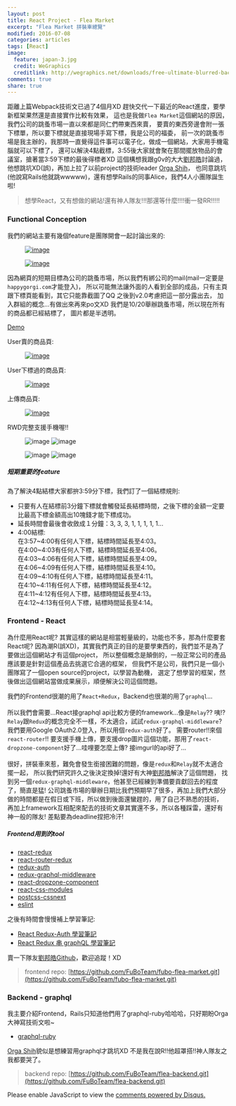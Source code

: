 ```yaml
---
layout: post
title: React Project - Flea Market
excerpt: "Flea Market 拼裝車總覽"
modified: 2016-07-08
categories: articles
tags: [React]
image:
  feature: japan-3.jpg
  credit: WeGraphics
  creditlink: http://wegraphics.net/downloads/free-ultimate-blurred-background-pack/
comments: true
share: true
---
```


距離上篇Webpack技術文已過了4個月XD
趕快交代一下最近的React進度，要學新框架果然還是直接實作比較有效果，
這也是我做`Flea Market`這個網站的原因，我們公司的跳蚤市場一直以來都是同仁們帶東西來賣，
要賣的東西旁邊會附一張下標單，所以要下標就是直接現場手寫下標，我是公司的福委，
前一次的跳蚤市場是我主辦的，我那時一直覺得這件事可以電子化，做成一個網站，大家用手機電腦就可以下標了，
還可以解決4點截標，3:55後大家就會聚在那間擺放物品的會議室，搶著當3:59下標的最後得標者XD
這個構想我跟g0v的大大[劉邦皓]討論過，他想跳坑XD(誤)，再加上拉了以前project的技術leader [Orga Shih]，
也同意跳坑(他說寫Rails他就跳wwwww)，還有想學Rails的同事Alice，我們4人小團隊誕生啦!

> 想學React，又有想做的網站!還有神人隊友!!!那還等什麼!!!!衝一發RR!!!!!

### Functional Conception

我們的網站主要有幾個feature是團隊開會一起討論出來的:

<figure>
	<a href="http://i.imgur.com/MFXQpaJ.png"><img src="http://i.imgur.com/MFXQpaJ.png" alt="image"></a>
</figure>
<figure>
	<a href="http://i.imgur.com/gP3PYAU.png"><img src="http://i.imgur.com/gP3PYAU.png" alt="image"></a>
</figure>

因為網頁的短期目標為公司的跳蚤市場，所以我們有綁公司的mail(mail一定要是`happygorgi.com`才能登入)，
所以可能無法讓外面的人看到全部的成品，只有主頁跟下標頁能看到，其它只能靠截圖了QQ 之後到v2.0考慮把這一部分露出去，
加入群組的概念...有做出來再來po文XD 我們是10/20舉辦跳蚤市場，所以現在所有的商品都已經結標了，
圖片都是半透明。

<div markdown="0"><a href="http://flea.hopebaytech.com/" class="btn">Demo</a></div>

User賣的商品頁:
<figure>
	<a href="http://i.imgur.com/CEAsZAv.png"><img src="http://i.imgur.com/CEAsZAv.png" alt="image"></a>
</figure>

User下標過的商品頁:
<figure>
	<a href="http://i.imgur.com/aC0vUEU.png"><img src="http://i.imgur.com/aC0vUEU.png" alt="image"></a>
</figure>

上傳商品頁:
<figure>
	<a href="http://i.imgur.com/OcQNV16.png"><img src="http://i.imgur.com/OcQNV16.png" alt="image"></a>
</figure>

RWD完整支援手機喔!!

<figure class="half">
	<img src="http://i.imgur.com/zd7RWJU.jpg" alt="image">
	<img src="http://i.imgur.com/TiqEv2k.jpg" alt="image">
</figure>
<figure class="half">
	<img src="http://i.imgur.com/heP16LP.jpg" alt="image">
	<img src="http://i.imgur.com/F73YOuz.jpg" alt="image">
</figure>

##### 短期重要的feature

為了解決4點結標大家都拚3:59分下標，我們訂了一個結標規則:

* 只要有人在結標前3分鐘下標就會觸發延長結標時間，之後下標的金額一定要比最高下標金額高出10塊錢才能下標成功。
* 延長時間會最後會收斂成１分鐘：3, 3, 3, 1, 1, 1, 1, 1...
* 4:00結標:<br />
    在3:57~4:00有任何人下標，結標時間延長至4:03。<br />
    在4:00~4:03有任何人下標，結標時間延長至4:06。<br />
    在4:03~4:06有任何人下標，結標時間延長至4:09。<br />
    在4:06~4:09有任何人下標，結標時間延長至4:10。<br />
    在4:09~4:10有任何人下標，結標時間延長至4:11。<br />
    在4:10~4:11有任何人下標，結標時間延長至4:12。<br />
    在4:11~4:12有任何人下標，結標時間延長至4:13。<br />
    在4:12~4:13有任何人下標，結標時間延長至4:14。<br />

### Frontend - React

為什麼用React呢? 其實這樣的網站是相當輕量級的，功能也不多，那為什麼要套React呢?
因為潮R(誤XD)，其實我們真正的目的是要學東西的，我們並不是為了要做出這個網站才有這個project，
所以整個概念是顛倒的，一般正常公司的產品應該要是針對這個產品去挑選它合適的框架，
但我們不是公司，我們只是一個小團隊寫了一個open source的project，以學習為動機，
選定了想學習的框架，然後做出這個網站當做成果展示，順便解決公司這個問題。

我們的Frontend很潮的用了`React+Redux`，Backend也很潮的用了`graphql`... <br /><br />
所以我們會需要...React接graphql api比較方便的framework...像是`Relay`??
咦!? `Relay`跟`Redux`的概念完全不一樣，不太適合，試試`redux-graphql-middleware`?
我們要用Google OAuth2.0登入，所以用個`redux-auth`好了。
需要router!!來個`react-router`!!
要支援手機上傳，要支援drop圖片這個功能，那用了`react-dropzone-component`好了...哇哩要怎麼上傳? 接imgurl的api好了...<br /><br />
很好，拼裝車來惹，難免會發生銜接困難的問題，像是`redux`和`Relay`就不太適合擺一起，
所以我們研究許久之後決定換掉!還好有大神[劉邦皓]解決了這個問題，
找到另一個`redux-graphql-middleware`，他甚至已經練到準備要貢獻回去的程度了，簡直是猛!
公司跳蚤市場的舉辦日期比我們預期早了很多，再加上我們大部分做的時間都是在假日或下班，所以做到後面還蠻趕的，用了自己不熟悉的技術，
再加上framework互相配來配去的技術文章其實還不多，所以各種踩雷，還好有神一般的隊友!
差點要為deadline捏把冷汗!

##### Frontend用到的tool

* [react-redux](https://github.com/reactjs/react-redux)
* [react-router-redux](https://github.com/reactjs/react-router-redux)
* [redux-auth](https://github.com/lynndylanhurley/redux-auth)
* [redux-graphql-middleware](https://github.com/gtg092x/redux-graphql-middleware)
* [react-dropzone-component](https://github.com/felixrieseberg/React-Dropzone-Component)
* [react-css-modules](https://github.com/gajus/react-css-modules)
* [postcss-cssnext](https://github.com/MoOx/postcss-cssnext)
* [eslint](https://github.com/eslint/eslint)

之後有時間會慢慢補上學習筆記:

* [React Redux-Auth 學習筆記](http://blog.elaine.me/articles/react-auth/)
* [React Redux 串 graphQL 學習筆記](http://blog.elaine.me/articles/react-graphql/)

賣一下隊友[劉邦皓Github](https://github.com/orgs/FuBoTeam/people/ben196888)，歡迎追蹤！XD

> frontend repo: [https://github.com/FuBoTeam/fubo-flea-market.git](https://github.com/FuBoTeam/fubo-flea-market.git)

### Backend - graphql

我主要介紹Frontend，Rails只知道他們用了graphql-ruby哈哈哈，只好期盼Orga大神寫技術文啦~

* [graphql-ruby](https://github.com/rmosolgo/graphql-ruby)

[Orga Shih]貌似是想練習用graphql才跳坑XD
不是我在說R!!他超罩搭!!神人隊友之我都要哭了。

> backend repo: [https://github.com/FuBoTeam/flea-backend.git](https://github.com/FuBoTeam/flea-backend.git)

[劉邦皓]: https://www.facebook.com/ben196888
[Orga Shih]: https://www.facebook.com/sinorga

<div id="disqus_thread"></div>
<script>
    /**
     *  RECOMMENDED CONFIGURATION VARIABLES: EDIT AND UNCOMMENT THE SECTION BELOW TO INSERT DYNAMIC VALUES FROM YOUR PLATFORM OR CMS.
     *  LEARN WHY DEFINING THESE VARIABLES IS IMPORTANT: https://disqus.com/admin/universalcode/#configuration-variables
     */
    /*
    var disqus_config = function () {
        this.page.url = PAGE_URL;  // Replace PAGE_URL with your page's canonical URL variable
        this.page.identifier = PAGE_IDENTIFIER; // Replace PAGE_IDENTIFIER with your page's unique identifier variable
    };
    */
    (function() {  // REQUIRED CONFIGURATION VARIABLE: EDIT THE SHORTNAME BELOW
        var d = document, s = d.createElement('script');
        
        s.src = '//elainehuang.disqus.com/embed.js';  // IMPORTANT: Replace EXAMPLE with your forum shortname!
        
        s.setAttribute('data-timestamp', +new Date());
        (d.head || d.body).appendChild(s);
    })();
</script>
<noscript>Please enable JavaScript to view the <a href="https://disqus.com/?ref_noscript" rel="nofollow">comments powered by Disqus.</a></noscript>

<script>
  (function(i,s,o,g,r,a,m){i['GoogleAnalyticsObject']=r;i[r]=i[r]||function(){
  (i[r].q=i[r].q||[]).push(arguments)},i[r].l=1*new Date();a=s.createElement(o),
  m=s.getElementsByTagName(o)[0];a.async=1;a.src=g;m.parentNode.insertBefore(a,m)
  })(window,document,'script','https://www.google-analytics.com/analytics.js','ga');

  ga('create', 'UA-88441714-1', 'auto');
  ga('send', 'pageview');

</script>